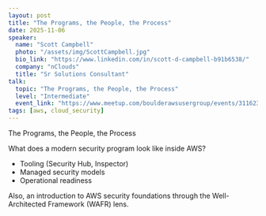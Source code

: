 ```yaml
---
layout: post
title: "The Programs, the People, the Process"
date: 2025-11-06
speaker:
  name: "Scott Campbell"
  photo: "/assets/img/ScottCampbell.jpg"
  bio_link: "https://www.linkedin.com/in/scott-d-campbell-b91b6538/"
  company: "nClouds"
  title: "Sr Solutions Consultant"
talk:
  topic: "The Programs, the People, the Process"
  level: "Intermediate"
  event_link: "https://www.meetup.com/boulderawsusergroup/events/311623458/"
tags: [aws, cloud_security]
---
```


The Programs, the People, the Process


What does a modern security program look like inside AWS?
- Tooling (Security Hub, Inspector)
- Managed security models
- Operational readiness

Also, an introduction to AWS security foundations through the Well-Architected Framework (WAFR) lens.
